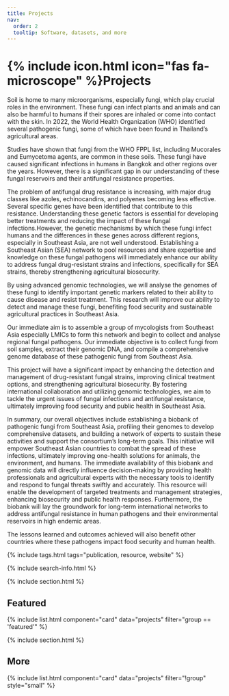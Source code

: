 ```yaml
---
title: Projects
nav:
  order: 2
  tooltip: Software, datasets, and more
---
```


# {% include icon.html icon="fas fa-microscope" %}Projects

Soil is home to many microorganisms, especially fungi, which play crucial roles in the environment. These fungi can infect plants and animals and can also be harmful to humans if their spores are inhaled or come into contact with the skin. In 2022, the World Health Organization (WHO) identified several pathogenic fungi, some of which have been found in Thailand’s agricultural areas.

Studies have shown that fungi from the WHO FPPL list, including Mucorales and Eumycetoma agents, are common in these soils. These fungi have caused significant infections in humans in Bangkok and other regions over the years. However, there is a significant gap in our understanding of these fungal reservoirs and their antifungal resistance properties.

The problem of antifungal drug resistance is increasing, with major drug classes like azoles, echinocandins, and polyenes becoming less effective. Several specific genes have been identified that contribute to this resistance. Understanding these genetic factors is essential for developing better treatments and reducing the impact of these fungal infections.However, the genetic mechanisms by which these fungi infect humans and the differences in these genes across different regions, especially in Southeast Asia, are not well understood. Establishing a Southeast Asian (SEA) network to pool resources and share expertise and knowledge on these fungal pathogens will immediately enhance our ability to address fungal drug-resistant strains and infections, specifically for SEA strains, thereby strengthening agricultural biosecurity.

By using advanced genomic technologies, we will analyse the genomes of these fungi to identify important genetic markers related to their ability to cause disease and resist treatment. This research will improve our ability to detect and manage these fungi, benefiting food security and sustainable agricultural practices in Southeast Asia.

Our immediate aim is to assemble a group of mycologists from Southeast Asia especially LMICs to form this network and begin to collect and analyse regional fungal pathogens. Our immediate objective is to collect fungi from soil samples, extract their genomic DNA, and compile a comprehensive genome database of these pathogenic fungi from Southeast Asia.

This project will have a significant impact by enhancing the detection and management of drug-resistant fungal strains, improving clinical treatment options, and strengthening agricultural biosecurity. By fostering international collaboration and utilizing genomic technologies, we aim to tackle the urgent issues of fungal infections and antifungal resistance, ultimately improving food security and public health in Southeast Asia.

In summary, our overall objectives include establishing a biobank of pathogenic fungi from Southeast Asia, profiling their genomes to develop comprehensive datasets, and building a network of experts to sustain these activities and support the consortium’s long-term goals. This initiative will empower Southeast Asian countries to combat the spread of these infections, ultimately improving one-health solutions for animals, the environment, and humans. The immediate availability of this biobank and genomic data will directly influence decision-making by providing health professionals and agricultural experts with the necessary tools to identify and respond to fungal threats swiftly and accurately. This resource will enable the development of targeted treatments and management strategies, enhancing biosecurity and public health responses. Furthermore, the biobank will lay the groundwork for long-term international networks to address antifungal resistance in human pathogens and their environmental reservoirs in high endemic areas.

The lessons learned and outcomes achieved will also benefit other countries where these pathogens impact food security and human health.

{% include tags.html tags="publication, resource, website" %}

{% include search-info.html %}

{% include section.html %}

## Featured

{% include list.html component="card" data="projects" filter="group == 'featured'" %}

{% include section.html %}

## More

{% include list.html component="card" data="projects" filter="!group" style="small" %}
